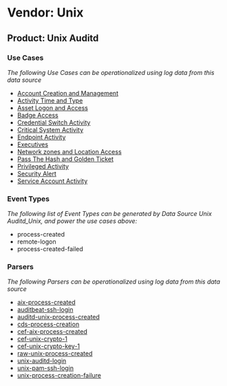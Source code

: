 Vendor: Unix
============
Product: Unix Auditd
--------------------

### Use Cases

_The following Use Cases can be operationalized using log data from this data source_

* [Account Creation and Management](../UseCases/usecase_account_creation_and_management.md)
* [Activity Time  and Type](../UseCases/usecase_activity_time__and_type.md)
* [Asset Logon and Access](../UseCases/usecase_asset_logon_and_access.md)
* [Badge Access](../UseCases/usecase_badge_access.md)
* [Credential Switch Activity](../UseCases/usecase_credential_switch_activity.md)
* [Critical System Activity](../UseCases/usecase_critical_system_activity.md)
* [Endpoint Activity](../UseCases/usecase_endpoint_activity.md)
* [Executives](../UseCases/usecase_executives.md)
* [Network zones and Location Access](../UseCases/usecase_network_zones_and_location_access.md)
* [Pass The Hash and Golden Ticket](../UseCases/usecase_pass_the_hash_and_golden_ticket.md)
* [Privileged Activity](../UseCases/usecase_privileged_activity.md)
* [Security Alert](../UseCases/usecase_security_alert.md)
* [Service Account Activity](../UseCases/usecase_service_account_activity.md)


### Event Types

_The following list of Event Types can be generated by Data Source Unix Auditd_Unix, and power the use cases above:_

- process-created
- remote-logon
- process-created-failed


### Parsers

_The following Parsers can be operationalized using log data from this data source_

* [aix-process-created](../Parsers/parserContent_aix-process-created.md)
* [auditbeat-ssh-login](../Parsers/parserContent_auditbeat-ssh-login.md)
* [auditd-unix-process-created](../Parsers/parserContent_auditd-unix-process-created.md)
* [cds-process-creation](../Parsers/parserContent_cds-process-creation.md)
* [cef-aix-process-created](../Parsers/parserContent_cef-aix-process-created.md)
* [cef-unix-crypto-1](../Parsers/parserContent_cef-unix-crypto-1.md)
* [cef-unix-crypto-key-1](../Parsers/parserContent_cef-unix-crypto-key-1.md)
* [raw-unix-process-created](../Parsers/parserContent_raw-unix-process-created.md)
* [unix-auditd-login](../Parsers/parserContent_unix-auditd-login.md)
* [unix-pam-ssh-login](../Parsers/parserContent_unix-pam-ssh-login.md)
* [unix-process-creation-failure](../Parsers/parserContent_unix-process-creation-failure.md)
